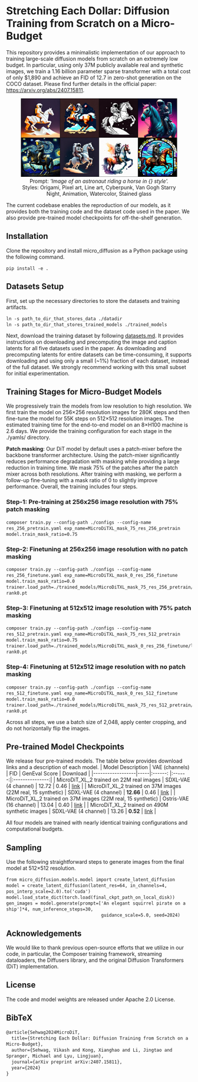 # Stretching Each Dollar: Diffusion Training from Scratch on a Micro-Budget
This repository provides a minimalistic implementation of our approach to training large-scale diffusion models from scratch on an extremely low budget. In particular, using only 37M publicly available real and synthetic images, we train a 1.16 billion parameter sparse transformer with a total cost of only $1,890 and achieve an FID of 12.7 in zero-shot generation on the COCO dataset. Please find further details in the official paper: https://arxiv.org/abs/2407.15811.

<figure style="text-align: center;">
  <img src="./assets/demo.jpg" alt="Alt text" />
  Prompt: <em>'Image of an astronaut riding a horse in {} style'.</em> Styles: Origami, Pixel art, Line art, Cyberpunk, Van Gogh Starry Night, Animation, Watercolor, Stained glass
</figure>


The current codebase enables the reproduction of our models, as it provides both the training code and the dataset code used in the paper. We also provide pre-trained model checkpoints for off-the-shelf generation.

## Installation

Clone the repository and install micro_diffusion as a Python package using the following command.
```
pip install -e .
```

## Datasets Setup
First, set up the necessary directories to store the datasets and training artifacts.
```
ln -s path_to_dir_that_stores_data ./datadir
ln -s path_to_dir_that_stores_trained_models ./trained_models
```

Next, download the training dataset by following [datasets.md](./micro_diffusion/datasets/datasets.md). It provides instructions on downloading and precomputing the image and caption latents for all five datasets used in the paper. As downloading and precomputing latents for entire datasets can be time-consuming, it supports downloading and using only a small (~1%) fraction of each dataset, instead of the full dataset. We strongly recommend working with this small subset for initial experimentation.

## Training Stages for Micro-Budget Models
We progressively train the models from low resolution to high resolution. We first train the model on 256×256 resolution images for 280K steps and then fine-tune the model for 55K steps on 512×512 resolution images. The estimated training time for the end-to-end model on an 8×H100 machine is 2.6 days. We provide the training configuration for each stage in the ./yamls/ directory.

**Patch masking**: Our DiT model by default uses a patch-mixer before the backbone transformer architecture. Using the patch-mixer significantly reduces performance degradation with masking while providing a large reduction in training time. We mask 75% of the patches after the patch mixer across both resolutions. After training with masking, we perform a follow-up fine-tuning with a mask ratio of 0 to slightly improve performance. Overall, the training includes four steps.


### Step-1: Pre-training at 256x256 image resolution with 75% patch masking
```
composer train.py --config-path ./configs --config-name res_256_pretrain.yaml exp_name=MicroDiTXL_mask_75_res_256_pretrain model.train_mask_ratio=0.75
```

### Step-2: Finetuning at 256x256 image resolution with no patch masking
```
composer train.py --config-path ./configs --config-name res_256_finetune.yaml exp_name=MicroDiTXL_mask_0_res_256_finetune model.train_mask_ratio=0.0 trainer.load_path=./trained_models/MicroDiTXL_mask_75_res_256_pretrain/latest-rank0.pt
```
### Step-3: Finetuning at 512x512 image resolution with 75% patch masking
```
composer train.py --config-path ./configs --config-name res_512_pretrain.yaml exp_name=MicroDiTXL_mask_75_res_512_pretrain model.train_mask_ratio=0.75 trainer.load_path=./trained_models/MicroDiTXL_mask_0_res_256_finetune/latest-rank0.pt
```
### Step-4: Finetuning at 512x512 image resolution with no patch masking
```
composer train.py --config-path ./configs --config-name res_512_finetune.yaml exp_name=MicroDiTXL_mask_0_res_512_finetune model.train_mask_ratio=0.0 trainer.load_path=./trained_models/MicroDiTXL_mask_75_res_512_pretrain/latest-rank0.pt
```

Across all steps, we use a batch size of 2,048, apply center cropping, and do not horizontally flip the images.

## Pre-trained Model Checkpoints
We release four pre-trained models. The table below provides download links and a description of each model.
| Model Description | VAE (channels) | FID  | GenEval Score | Download |
|------------------|-----|:------: |:------:|:---------------:|
| MicroDiT_XL_2 trained on 22M real images  | SDXL-VAE (4 channel) | 12.72 | 0.46 | [link](https://huggingface.co/VSehwag24/MicroDiT/resolve/main/ckpts/dit_4_channel_22M_real_only_data.pt?download=true) |
| MicroDiT_XL_2 trained on 37M images (22M real, 15 synthetic) | SDXL-VAE (4 channel) | **12.66** | 0.46 | [link](https://huggingface.co/VSehwag24/MicroDiT/resolve/main/ckpts/dit_4_channel_37M_real_and_synthetic_data.pt?download=true) |
| MicroDiT_XL_2 trained on 37M images (22M real, 15 synthetic) | Ostris-VAE (16 channel) | 13.04 | 0.40 | [link](https://huggingface.co/VSehwag24/MicroDiT/resolve/main/ckpts/dit_16_channel_37M_real_and_synthetic_data.pt?download=true) |
| MicroDiT_XL_2 trained on 490M synthetic images | SDXL-VAE (4 channel) | 13.26 | **0.52** | [link](https://huggingface.co/VSehwag24/MicroDiT/resolve/main/ckpts/dit_4_channel_0.5B_synthetic_data.pt?download=true) |

All four models are trained with nearly identical training configurations and computational budgets. 


## Sampling
Use the following straightforward steps to generate images from the final model at 512×512 resolution.
```
from micro_diffusion.models.model import create_latent_diffusion
model = create_latent_diffusion(latent_res=64, in_channels=4, pos_interp_scale=2.0).to('cuda')
model.load_state_dict(torch.load(final_ckpt_path_on_local_disk))
gen_images = model.generate(prompt=['An elegant squirrel pirate on a ship']*4, num_inference_steps=30, 
                                    guidance_scale=5.0, seed=2024)
```

## Acknowledgements
We would like to thank previous open-source efforts that we utilize in our code, in particular, the Composer training framework, streaming dataloaders, the Diffusers library, and the original Diffusion Transformers (DiT) implementation.

## License
The code and model weights are released under Apache 2.0 License. 

## BibTeX
```bibtext
@article{Sehwag2024MicroDiT,
  title={Stretching Each Dollar: Diffusion Training from Scratch on a Micro-Budget},
  author={Sehwag, Vikash and Kong, Xianghao and Li, Jingtao and Spranger, Michael and Lyu, Lingjuan},
  journal={arXiv preprint arXiv:2407.15811},
  year={2024}
}
```
